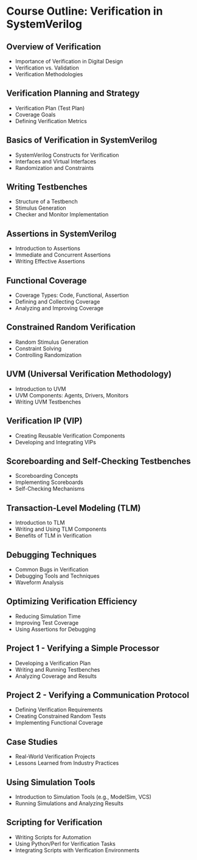 # Course Outline: Verification in SystemVerilog

## Overview of Verification
  - Importance of Verification in Digital Design
  - Verification vs. Validation
  - Verification Methodologies

## Verification Planning and Strategy
  - Verification Plan (Test Plan)
  - Coverage Goals
  - Defining Verification Metrics

## Basics of Verification in SystemVerilog
  - SystemVerilog Constructs for Verification
  - Interfaces and Virtual Interfaces
  - Randomization and Constraints

## Writing Testbenches
  - Structure of a Testbench
  - Stimulus Generation
  - Checker and Monitor Implementation

## Assertions in SystemVerilog
  - Introduction to Assertions
  - Immediate and Concurrent Assertions
  - Writing Effective Assertions

## Functional Coverage
  - Coverage Types: Code, Functional, Assertion
  - Defining and Collecting Coverage
  - Analyzing and Improving Coverage

## Constrained Random Verification
  - Random Stimulus Generation
  - Constraint Solving
  - Controlling Randomization

## UVM (Universal Verification Methodology)
  - Introduction to UVM
  - UVM Components: Agents, Drivers, Monitors
  - Writing UVM Testbenches

## Verification IP (VIP)
  - Creating Reusable Verification Components
  - Developing and Integrating VIPs

## Scoreboarding and Self-Checking Testbenches
  - Scoreboarding Concepts
  - Implementing Scoreboards
  - Self-Checking Mechanisms

## Transaction-Level Modeling (TLM)
  - Introduction to TLM
  - Writing and Using TLM Components
  - Benefits of TLM in Verification

## Debugging Techniques
  - Common Bugs in Verification
  - Debugging Tools and Techniques
  - Waveform Analysis

## Optimizing Verification Efficiency
  - Reducing Simulation Time
  - Improving Test Coverage
  - Using Assertions for Debugging

## Project 1 - Verifying a Simple Processor
  - Developing a Verification Plan
  - Writing and Running Testbenches
  - Analyzing Coverage and Results

## Project 2 - Verifying a Communication Protocol
  - Defining Verification Requirements
  - Creating Constrained Random Tests
  - Implementing Functional Coverage

## Case Studies
  - Real-World Verification Projects
  - Lessons Learned from Industry Practices

## Using Simulation Tools
  - Introduction to Simulation Tools (e.g., ModelSim, VCS)
  - Running Simulations and Analyzing Results

## Scripting for Verification
  - Writing Scripts for Automation
  - Using Python/Perl for Verification Tasks
  - Integrating Scripts with Verification Environments
